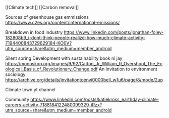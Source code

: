 [[Climate tech]]
[[Carbon removal]]

Sources of greenhouse gas emmissions
https://www.c2es.org/content/international-emissions/

Breakdown in food industry
https://www.linkedin.com/posts/jonathan-foley-182808b9_i-dont-think-people-realize-how-much-climate-activity-7194400843729629184-KO0V?utm_source=share&utm_medium=member_android

Silent spring
Development with sustainability book ni jay
https://monoskop.org/images/9/92/Catton_Jr_William_R_Overshoot_The_Ecological_Basis_of_Revolutionary_Change.pdf
An invitation to environment sociology
https://archive.org/details/invitationtoenvi0000bell_w1u6/page/8/mode/2up

Climate town yt channel

Community
https://www.linkedin.com/posts/katiekross_earthday-climate-careers-activity-7188184122480099329-iRzx?utm_source=share&utm_medium=member_android